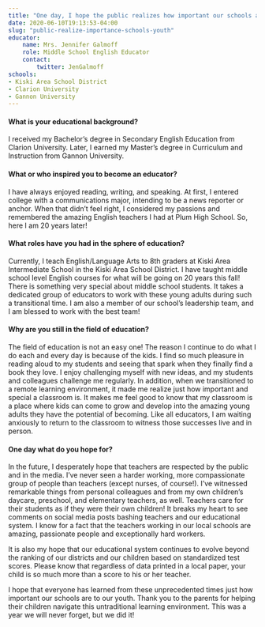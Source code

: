 ```yaml
---
title: "One day, I hope the public realizes how important our schools are to our youth"
date: 2020-06-10T19:13:53-04:00
slug: "public-realize-importance-schools-youth"
educator:
    name: Mrs. Jennifer Galmoff
    role: Middle School English Educator
    contact:
        twitter: JenGalmoff
schools:
- Kiski Area School District
- Clarion University
- Gannon University
---
```


#### What is your educational background?

I received my Bachelor’s degree in Secondary English Education from Clarion University. Later, I earned my Master’s degree in Curriculum and Instruction from Gannon University.

#### What or who inspired you to become an educator?

I have always enjoyed reading, writing, and speaking. At first, I entered college with a communications major, intending to be a news reporter or anchor. When that didn’t feel right, I considered my passions and remembered the amazing English teachers I had at Plum High School. So, here I am 20 years later!

#### What roles have you had in the sphere of education?

Currently, I teach English/Language Arts to 8th graders at Kiski Area Intermediate School in the Kiski Area School District. I have taught middle school level English courses for what will be going on 20 years this fall! There is something very special about middle school students. It takes a dedicated group of educators to work with these young adults during such a transitional time. I am also a member of our school’s leadership team, and I am blessed to work with the best team!

#### Why are you still in the field of education?

The field of education is not an easy one! The reason I continue to do what I do each and every day is because of the kids. I find so much pleasure in reading aloud to my students and seeing that spark when they finally find a book they love. I enjoy challenging myself with new ideas, and my students and colleagues challenge me regularly. In addition, when we transitioned to a remote learning environment, it made me realize just how important and special a classroom is. It makes me feel good to know that my classroom is a place where kids can come to grow and develop into the amazing young adults they have the potential of becoming. Like all educators, I am waiting anxiously to return to the classroom to witness those successes live and in person.

#### One day what do you hope for?

In the future, I desperately hope that teachers are respected by the public and in the media. I’ve never seen a harder working, more compassionate group of people than teachers (except nurses, of course!). I’ve witnessed remarkable things from personal colleagues and from my own children’s daycare, preschool, and elementary teachers, as well. Teachers care for their students as if they were their own children! It breaks my heart to see comments on social media posts bashing teachers and our educational system. I know for a fact that the teachers working in our local schools are amazing, passionate people and exceptionally hard workers.

It is also my hope that our educational system continues to evolve beyond the ranking of our districts and our children based on standardized test scores. Please know that regardless of data printed in a local paper, your child is so much more than a score to his or her teacher.

I hope that everyone has learned from these unprecedented times just how important our schools are to our youth. Thank you to the parents for helping their children navigate this untraditional learning environment. This was a year we will never forget, but we did it!

